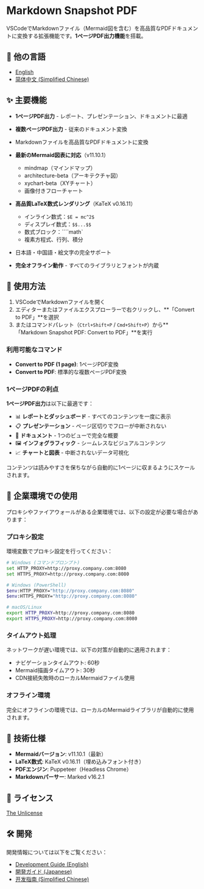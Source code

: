 # Markdown Snapshot PDF

VSCodeでMarkdownファイル（Mermaid図を含む）を高品質なPDFドキュメントに変換する拡張機能です。**1ページPDF出力機能**を搭載。

## 📖 他の言語

- [English](README.md)
- [简体中文 (Simplified Chinese)](README_CN.md)

## ✨ 主要機能

- **1ページPDF出力** - レポート、プレゼンテーション、ドキュメントに最適
- **複数ページPDF出力** - 従来のドキュメント変換
- Markdownファイルを高品質なPDFドキュメントに変換
- **最新のMermaid図表に対応**（v11.10.1）
  - mindmap（マインドマップ）
  - architecture-beta（アーキテクチャ図）
  - xychart-beta（XYチャート）
  - 画像付きフローチャート
- **高品質LaTeX数式レンダリング**（KaTeX v0.16.11）
  - インライン数式：`$E = mc^2$`
  - ディスプレイ数式：`$$...$$`
  - 数式ブロック：````math`
  - 複素方程式、行列、積分



- 日本語・中国語・絵文字の完全サポート
- **完全オフライン動作** - すべてのライブラリとフォントが内蔵

## 🚀 使用方法

1. VSCodeでMarkdownファイルを開く
2. エディターまたはファイルエクスプローラーで右クリックし、**「Convert to PDF」**を選択
3. またはコマンドパレット（`Ctrl+Shift+P` / `Cmd+Shift+P`）から**「Markdown Snapshot PDF: Convert to PDF」**を実行

### 利用可能なコマンド

- **Convert to PDF (1 page)**: 1ページPDF変換
- **Convert to PDF**: 標準的な複数ページPDF変換

### 1ページPDFの利点

**1ページPDF出力**は以下に最適です：
- 📊 **レポートとダッシュボード** - すべてのコンテンツを一度に表示
- 📋 **プレゼンテーション** - ページ区切りでフローが中断されない
- 📄 **ドキュメント** - 1つのビューで完全な概要
- 🖼️ **インフォグラフィック** - シームレスなビジュアルコンテンツ
- 📈 **チャートと図表** - 中断されないデータ可視化

コンテンツは読みやすさを保ちながら自動的に1ページに収まるようにスケールされます。

## 🏢 企業環境での使用

プロキシやファイアウォールがある企業環境では、以下の設定が必要な場合があります：

### プロキシ設定

環境変数でプロキシ設定を行ってください：

```bash
# Windows (コマンドプロンプト)
set HTTP_PROXY=http://proxy.company.com:8080
set HTTPS_PROXY=http://proxy.company.com:8080

# Windows (PowerShell)
$env:HTTP_PROXY="http://proxy.company.com:8080"
$env:HTTPS_PROXY="http://proxy.company.com:8080"

# macOS/Linux
export HTTP_PROXY=http://proxy.company.com:8080
export HTTPS_PROXY=http://proxy.company.com:8080
```

### タイムアウト処理

ネットワークが遅い環境では、以下の対策が自動的に適用されます：

- ナビゲーションタイムアウト: 60秒
- Mermaid描画タイムアウト: 30秒
- CDN接続失敗時のローカルMermaidファイル使用

### オフライン環境

完全にオフラインの環境では、ローカルのMermaidライブラリが自動的に使用されます。

## 🔧 技術仕様

- **Mermaidバージョン**: v11.10.1（最新）
- **LaTeX数式**: KaTeX v0.16.11（埋め込みフォント付き）
- **PDFエンジン**: Puppeteer（Headless Chrome）
- **Markdownパーサー**: Marked v16.2.1

## 📄 ライセンス

[The Unlicense](https://github.com/lezkizofrenik/md-to-pdf-ng/blob/00510206b75f915007e8e2860e8ef4593cc99182/license)

## 🛠️ 開発

開発情報については以下をご覧ください：
- [Development Guide (English)](DEVELOPMENT.md)
- [開発ガイド (Japanese)](DEVELOPMENT_JA.md)
- [开发指南 (Simplified Chinese)](DEVELOPMENT_CN.md)
